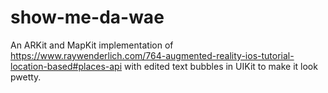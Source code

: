 # show-me-da-wae
An ARKit and MapKit implementation of https://www.raywenderlich.com/764-augmented-reality-ios-tutorial-location-based#places-api with edited text bubbles in UIKit to make it look pwetty.
